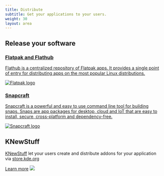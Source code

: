 ```yaml
---
title: Distribute
subtitle: Get your applications to your users.
weight: 30
layout: area
---
```


<section class="py-2">
  <div class="container text-center">
    <h2 class="mb-3">Release your software</h2>
    <div class="tools">
      <a class="tool tool-one" href="/docs/flatpak/packaging/">
        <div>
          <h3>Flatpak and Flathub</h3>
          <p>
            Flathub is a centralized repository of Flatpak apps. It provides a single
            point of entry for distributing apps on the most popular Linux distributions.
          </p>
        </div>
        <div>
          <img class="img-fluid" src="/develop/flatpak_logo.png" alt="Flatpak logo" />
        </div>
      </a>
      <a class="tool tool-one" href="https://snapcraft.io/docs/qt5-kde-applications">
        <div>
          <h3>Snapcraft</h3>
          <p>
            Snapcraft is a powerful and easy to use command line tool for building snaps.
            Snaps are app packages for desktop, cloud and IoT that are easy to install,
            secure, cross-platform and dependency-free.
          </p>
        </div>
        <div>
          <img class="img-fluid" src="/develop/snapcraft.png" alt="Snapcraft logo" />
        </div>
      </a>
    </div>
  </div>
</section>

<section>
  <div class="container text-center">
    <h2>KNewStuff</h2>
    <p><a href="https://api.kde.org/frameworks/knewstuff/html/index.html">KNewStuff</a> let your users create and distribute addons for your application via <a href="https://store.kde.org">store.kde.org</a></p>
    <a class="d-block learn-more h5" href="https://api.kde.org/frameworks/knewstuff/html/index.html">Learn more</a>
    <img src="/develop/knewstuff.png" class="img-fluid" />
  </div>
</section>

